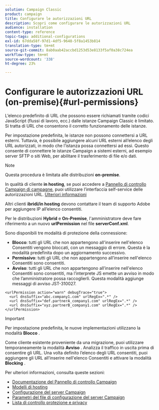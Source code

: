 ```yaml
---
solution: Campaign Classic
product: campaign
title: Configurare le autorizzazioni URL
description: Scopri come configurare le autorizzazioni URL
audience: installation
content-type: reference
topic-tags: additional-configurations
exl-id: 67dda58f-97d1-4df5-9648-5f8a1453b814
translation-type: tm+mt
source-git-commit: 8ab0aab42accbd1253d53e8133f5af0a38c724ea
workflow-type: tm+mt
source-wordcount: '338'
ht-degree: 23%

---
```



# Configurare le autorizzazioni URL (on-premise){#url-permissions}

L’elenco predefinito di URL che possono essere richiamati tramite codici JavaScript (flussi di lavoro, ecc.) dalle istanze Campaign Classic è limitato. Si tratta di URL che consentono il corretto funzionamento delle istanze.

Per impostazione predefinita, le istanze non possono connettersi a URL esterni. Tuttavia, è possibile aggiungere alcuni URL esterni all’elenco degli URL autorizzati, in modo che l’istanza possa connettersi ad essi. Questo consente di connettere le istanze Campaign a sistemi esterni, ad esempio server SFTP o siti Web, per abilitare il trasferimento di file e/o dati.

>[!NOTE]
>
>Questa procedura è limitata alle distribuzioni **on-premise**.
>
>In qualità di cliente **in hosting**, se puoi accedere a [Pannello di controllo Campaign di campagne](https://experienceleague.adobe.com/docs/control-panel/using/control-panel-home.html), puoi utilizzare l’interfaccia self-service delle autorizzazioni URL. [Ulteriori informazioni](https://experienceleague.adobe.com/docs/control-panel/using/instances-settings/url-permissions.html)
>
>Altri clienti **ibridi/in hosting** devono contattare il team di supporto Adobe per aggiungere IP all’elenco consentiti.


Per le distribuzioni **Hybrid** e **On-Premise**, l&#39;amministratore deve fare riferimento a un nuovo **urlPermission** nel file **serverConf.xml**.


Sono disponibili tre modalità di protezione della connessione:

* **Blocco**: tutti gli URL che non appartengono all&#39;inserire nell&#39;elenco Consentiti vengono bloccati, con un messaggio di errore. Questa è la modalità predefinita dopo un aggiornamento successivo.
* **Permissivo**: tutti gli URL che non appartengono all’inserire nell&#39;elenco Consentiti sono consentiti.
* **Avviso**: tutti gli URL che non appartengono all’inserire nell&#39;elenco Consentiti sono consentiti, ma l’interprete JS emette un avviso in modo che l’amministratore possa raccoglierli. Questa modalità aggiunge messaggi di avviso JST-310027.

```
<urlPermission action="warn" debugTrace="true">
  <url dnsSuffix="abc.company1.com" urlRegEx=".*" />
  <url dnsSuffix="def.partnerA_company1.com" urlRegEx=".*" />
  <url dnsSuffix="xyz.partnerB_company1.com" urlRegEx=".*" />
</urlPermission>
```

>[!IMPORTANT]
>
>Per impostazione predefinita, le nuove implementazioni utilizzano la modalità **Blocco** .
>
>Come cliente esistente proveniente da una migrazione, puoi utilizzare temporaneamente la modalità **Avviso** . Analizza il traffico in uscita prima di consentire gli URL. Una volta definito l’elenco degli URL consentiti, puoi aggiungere gli URL all’inserire nell&#39;elenco Consentiti e attivare la modalità **Blocking** .

Per ulteriori informazioni, consulta queste sezioni:

* [Documentazione del Pannello di controllo Campaign](https://experienceleague.adobe.com/docs/control-panel/using/control-panel-home.html)
* [Modelli di hosting](hosting-models.md)
* [Configurazione del server Campaign](configuring-campaign-server.md)
* [Parametri del file di configurazione del server Campaign](the-server-configuration-file.md)
* [Lista di controllo protezione e privacy](get-started-security-privacy.md)